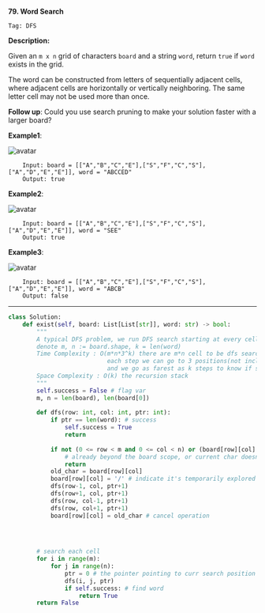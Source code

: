 **79. Word Search**

```Tag: DFS```

**Description:**

Given an ```m x n``` grid of characters ```board``` and a string ```word```, return ```true``` if ```word``` exists in the grid.

The word can be constructed from letters of sequentially adjacent cells, where adjacent cells are horizontally or vertically neighboring. The same letter cell may not be used more than once.

**Follow up**: Could you use search pruning to make your solution faster with a larger board?

**Example1**:

![avatar](Fig/79-E1.jpeg)

        Input: board = [["A","B","C","E"],["S","F","C","S"],["A","D","E","E"]], word = "ABCCED"
        Output: true


**Example2**:

![avatar](Fig/79-E2.jpeg)

        Input: board = [["A","B","C","E"],["S","F","C","S"],["A","D","E","E"]], word = "SEE"
        Output: true


**Example3**:

![avatar](Fig/79-E3.jpeg)

        Input: board = [["A","B","C","E"],["S","F","C","S"],["A","D","E","E"]], word = "ABCB"
        Output: false

-----------

```python
class Solution:
    def exist(self, board: List[List[str]], word: str) -> bool:
        """
        A typical DFS problem, we run DFS search starting at every cell of this board
        denote m, n := board.shape, k = len(word)
        Time Complexity : O(m*n*3^k) there are m*n cell to be dfs searched, 
                            each step we can go to 3 positions(not including the position you are coming from)
                            and we go as farest as k steps to know if starting this cell yields a success
        Space Complexity : O(k) the recursion stack
        """
        self.success = False # flag var
        m, n = len(board), len(board[0])
        
        def dfs(row: int, col: int, ptr: int):
            if ptr == len(word): # success
                self.success = True
                return
            
            if not (0 <= row < m and 0 <= col < n) or (board[row][col] != word[ptr]): 
                # already beyond the board scope, or current char doesn't match
                return
            old_char = board[row][col]
            board[row][col] = '/' # indicate it's temporarily explored already
            dfs(row-1, col, ptr+1)
            dfs(row+1, col, ptr+1)
            dfs(row, col-1, ptr+1)
            dfs(row, col+1, ptr+1)
            board[row][col] = old_char # cancel operation
            
            


        # search each cell
        for i in range(m):
            for j in range(n):
                ptr = 0 # the pointer pointing to curr search position in the word
                dfs(i, j, ptr)
                if self.success: # find word
                    return True 
        return False 
```
